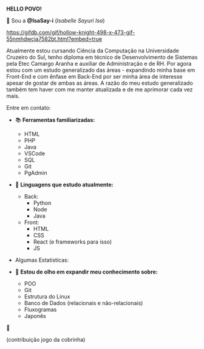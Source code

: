 
**HELLO POVO!**

👋 Sou a **@IsaSay-i** (_Isabelle Sayuri Isa_)

https://gifdb.com/gif/hollow-knight-498-x-473-gif-55nmhdwcja7582bt.html?embed=true

Atualmente estou cursando Ciência da Computação na Universidade Cruzeiro do Sul, tenho diploma
em técnico de Desenvolvimento de Sistemas pela Etec Camargo Aranha e auxiliar de Administração e de RH.
Por agora estou com um estudo generalizado das áreas - expandindo minha base em Front-End e com ênfase em
Back-End por ser minha área de interesse apesar de gostar de ambas as áreas.
A razão do meu estudo generalizado também tem haver com me manter atualizada e de me aprimorar cada
vez mais.

Entre em contato:

- 📚 **Ferramentas familiarizadas:**
    - HTML
    - PHP
    - Java
    - VSCode
    - SQL
    - Git
    - PgAdmin

- 🌱 **Linguagens que estudo atualmente:**
    - Back:
      - Python
      - Node
      - Java
    - Front:
      - HTML
      - CSS
      - React (e frameworks para isso)
      - JS
     
- Algumas Estatisticas:
        
- 👀 **Estou de olho em expandir meu conhecimento sobre:**
    - POO
    - Git
    - Estrutura do Linux
    - Banco de Dados (relacionais e não-relacionais)
    - Fluxogramas
    - Japonês

🤗

(contribuição jogo da cobrinha)
